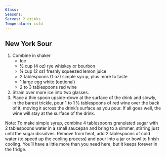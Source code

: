 ```yaml
---
Glass: 
Seasons: 
Serves: 2 drinks
Temperature: cold
---
```


## New York Sour

1. Combine in shaker
	- Ice
	- ½ cup (4 oz) rye whiskey or bourbon
	- ¼ cup (2 oz) freshly squeezed lemon juice
	- 2 tablespoons (1 oz) simple syrup, plus more to taste
	- 1 large egg white (optional)
	- 2 to 3 tablespoons red wine
2. Strain over more ice into two glasses.
3. Place a thin spoon upside-down at the surface of the drink and slowly, in the barest trickle, pour 1 to 1 ½ tablespoons of red wine over the back of it, moving it across the drink’s surface as you pour. If all goes well, the wine will stay at the surface of the drink.

Note: To make simple syrup, combine 4 tablespoons granulated sugar with 2 tablespoons water in a small saucepan and bring to a simmer, stirring just until the sugar dissolves. Remove from heat, add 2 tablespoons of cold water (to speed up the cooling process) and pour into a jar or bowl to finish cooling. You’ll have a little more than you need here, but it keeps forever in the fridge.
